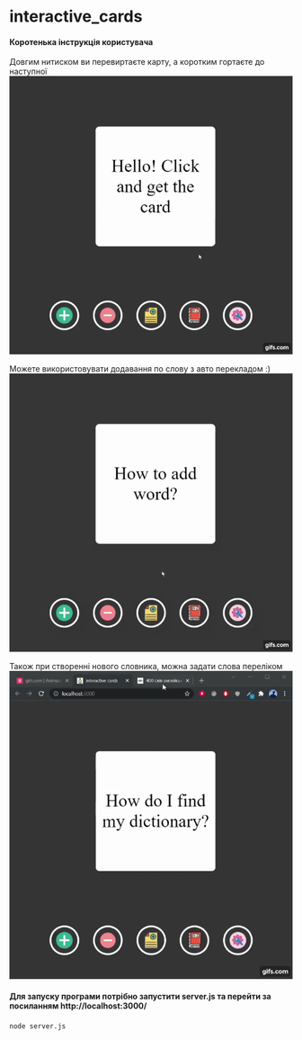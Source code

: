 # interactive_cards

<h4>Коротенька інструкція користувача</h4>

Довгим нитиском ви перевиртаєте карту, а коротким гортаєте до наступної
![Alt Text](https://github.com/DanilPidhainyi/interactive_cards/blob/main/showing%20the%20work%20of%20the%20program/gif_1.gif)

Можете використовувати додавання по слову з авто перекладом :)
![Alt Text](https://github.com/DanilPidhainyi/interactive_cards/blob/main/showing%20the%20work%20of%20the%20program/gif_2.gif)

Також при створенні нового словника, можна задати слова переліком
![Alt Text](https://github.com/DanilPidhainyi/interactive_cards/blob/main/showing%20the%20work%20of%20the%20program/gif_3.gif)

<h4>Для запуску програми потрібно запустити server.js та перейти за посиланням http://localhost:3000/</h4> 

```bash
node server.js
```
